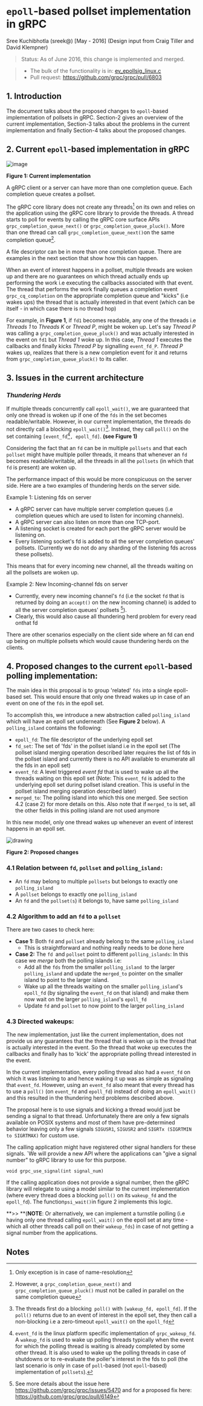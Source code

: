 # `epoll`-based pollset implementation in gRPC

Sree Kuchibhotla (sreek@) [May - 2016]
(Design input from Craig Tiller and David Klempner)

> Status: As of June 2016, this change is implemented and merged.

> * The bulk of the functionality is in: [ev_epollsig_linux.c](https://github.com/grpc/grpc/blob/master/src/core/lib/iomgr/ev_epollsig_linux.c)
> * Pull request: https://github.com/grpc/grpc/pull/6803

## 1. Introduction
The document talks about the proposed changes to `epoll`-based implementation of pollsets in gRPC. Section-2 gives an overview of the current implementation, Section-3 talks about the problems in the current implementation and finally Section-4 talks about the proposed changes.

## 2. Current `epoll`-based implementation in gRPC

![image](images/old_epoll_impl.png)

**Figure 1: Current implementation**

A gRPC client or a server can have more than one completion queue. Each completion queue creates a pollset.

The gRPC core library does not create any threads[^1] on its own and relies on the application using the gRPC core library to provide the threads. A thread starts to poll for events by calling the gRPC core surface APIs `grpc_completion_queue_next()` or `grpc_completion_queue_pluck()`. More than one thread can call `grpc_completion_queue_next()`on the same completion queue[^2].

A file descriptor can be in more than one completion queue. There are examples in the next section that show how this can happen.

When an event of interest happens in a pollset, multiple threads are woken up and there are no guarantees on which thread actually ends up performing the work i.e executing the callbacks associated with that event. The thread that performs the work finally queues a completion event `grpc_cq_completion` on the appropriate completion queue and "kicks" (i.e wakes ups) the thread that is actually interested in that event (which can be itself - in which case there is no thread hop)

For example, in **Figure 1**, if `fd1` becomes readable, any one of the threads i.e *Threads 1* to *Threads K* or *Thread P*, might be woken up. Let's say *Thread P* was calling a `grpc_completion_queue_pluck()` and was actually interested in the event on `fd1` but *Thread 1* woke up. In this case, *Thread 1* executes the callbacks and finally kicks *Thread P* by signalling `event_fd_P`. *Thread P* wakes up, realizes that there is a new completion event for it and returns from `grpc_completion_queue_pluck()` to its caller.

## 3. Issues in the current architecture

### _Thundering Herds_

If multiple threads concurrently call `epoll_wait()`, we are guaranteed that only one thread is woken up if one of the `fds` in the set becomes readable/writable. However, in our current implementation, the threads do not directly call a blocking `epoll_wait()`[^3]. Instead, they call `poll()` on the set containing `[event_fd`[^4]`, epoll_fd]`. **(see Figure 1)**

Considering the fact that an `fd` can be in multiple `pollsets` and that each `pollset` might have multiple poller threads, it means that whenever an `fd` becomes readable/writable, all the threads in all the `pollsets` (in which that `fd` is present) are woken up.

The performance impact of this would be more conspicuous on the server side. Here are a two examples of thundering herds on the server side.

Example 1: Listening fds on server

* A gRPC server can have multiple server completion queues (i.e completion queues which are used to listen for incoming channels).
* A gRPC server can also listen on more than one TCP-port.
* A listening socket is created for each port the gRPC server would be listening on.
* Every listening socket's fd is added to all the server completion queues' pollsets. (Currently we do not do any sharding of the listening fds across these pollsets).

This means that for every incoming new channel, all the threads waiting on all the pollsets are woken up.

Example 2: New Incoming-channel fds on server

* Currently, every new incoming channel's `fd` (i.e the socket `fd` that is returned by doing an `accept()` on the new incoming channel) is added to all the server completion queues' pollsets [^5]).
* Clearly, this would also cause all thundering herd problem for every read onthat fd

There are other scenarios especially on the client side where an fd can end up being on multiple pollsets which would cause thundering herds on the clients.

## 4. Proposed changes to the current `epoll`-based polling implementation:

The main idea in this proposal is to group 'related' `fds` into a single epoll-based set. This would ensure that only one thread wakes up in case of an event on one of the `fds` in the epoll set.

To accomplish this, we introduce a new abstraction called `polling_island` which will have an epoll set underneath (See **Figure 2** below).  A `polling_island` contains the following:

* `epoll_fd`: The file descriptor of the underlying epoll set
* `fd_set`: The set of 'fds' in the pollset island i.e in the epoll set (The pollset island merging operation described later requires the list of fds in the pollset island and currently there is no API available to enumerate all the fds in an epoll set)
* `event_fd`: A level triggered _event fd_ that is used to wake up all the threads waiting on this epoll set (Note: This `event_fd` is added to the underlying epoll set during pollset island creation. This is useful in the pollset island merging operation described later)
* `merged_to`:  The polling island into which this one merged. See section 4.2 (case 2) for more details on this. Also note that if `merged_to` is set, all the other fields in this polling island are not used anymore

In this new model, only one thread wakes up whenever an event of interest happens in an epoll set.

![drawing](images/new_epoll_impl.png)

**Figure 2: Proposed changes**

### 4.1 Relation between `fd`, `pollset` and `polling_island:`

* An `fd` may belong to multiple `pollsets` but belongs to exactly one `polling_island`
* A `pollset` belongs to exactly one `polling_island`
* An `fd` and the `pollset(s`) it belongs to, have same `polling_island`

### 4.2 Algorithm to add an `fd` to a `pollset`

There are two cases to check here:

* **Case 1:** Both `fd` and `pollset` already belong to the same `polling_island`
    * This is straightforward and nothing really needs to be done here
* **Case 2:** The `fd `and `pollset` point to different `polling_islands`: In this case we _merge_ both the polling islands i.e:
    * Add all the `fds` from the smaller `polling_island `to the larger `polling_island` and update the `merged_to` pointer on the smaller island to point to the larger island.
    * Wake up all the threads waiting on the smaller `polling_island`'s `epoll_fd` (by signaling the `event_fd` on that island) and make them now wait on the larger `polling_island`'s `epoll_fd`
    * Update `fd` and `pollset` to now point to the larger `polling_island`

### 4.3 Directed wakeups:

The new implementation, just like the current implementation, does not provide us any guarantees that the thread that is woken up is the thread that is actually interested in the event.  So the thread that woke up executes the callbacks and finally has to 'kick' the appropriate polling thread interested in the event.

In the current implementation, every polling thread also had a `event_fd` on which it was listening to and hence waking it up was as simple as signaling that `event_fd`. However, using an `event_fd` also meant that every thread has to use a `poll()` (on `event_fd` and `epoll_fd`) instead of doing an `epoll_wait()` and this resulted in the thundering herd problems described above.

The proposal here is to use signals and kicking a thread would just be sending a signal to that thread. Unfortunately there are only a few signals available on POSIX systems and most of them have pre-determined behavior leaving only a few signals `SIGUSR1`, `SIGUSR2` and `SIGRTx (SIGRTMIN to SIGRTMAX)` for custom use.

The calling application might have registered other signal handlers for these signals. `We will provide a new API where the applications can "give a signal number" to gRPC library to use for this purpose.

```
void grpc_use_signal(int signal_num)
```

If the calling application does not provide a signal number, then the gRPC library will relegate to using a model similar to the current implementation (where every thread does a blocking `poll()` on its `wakeup_fd` and the `epoll_fd`).  The function` psi_wait() `in figure 2 implements this logic.

**>> **(**NOTE**: Or alternatively, we can implement a turnstile polling (i.e having only one thread calling `epoll_wait()` on the epoll set at any time - which all other threads call poll on their `wakeup_fds`)
in case of not getting a signal number from the applications.

## Notes

[^1]: Only exception is in case of name-resolution

[^2]: However, a `grpc_completion_queue_next()` and `grpc_completion_queue_pluck()` must not be called in parallel on the same completion queue

[^3]: The threads first do a blocking` poll()` with `[wakeup_fd, epoll_fd]`.  If the `poll()` returns due to an event of interest in the epoll set, they then call a non-blocking i.e a zero-timeout `epoll_wait()` on the `epoll_fd`

[^4]: `event_fd` is the linux platform specific implementation of `grpc_wakeup_fd`.  A `wakeup_fd` is used to wake up polling threads typically when the event for which the polling thread is waiting is already completed by some other thread.  It is also used to wake up the polling threads in case of shutdowns or to re-evaluate the poller's interest in the fds to poll (the last scenario is only in case of `poll`-based (not `epoll`-based) implementation of `pollsets`).

[^5]: See more details about the issue here https://github.com/grpc/grpc/issues/5470 and for a proposed fix here: https://github.com/grpc/grpc/pull/6149
